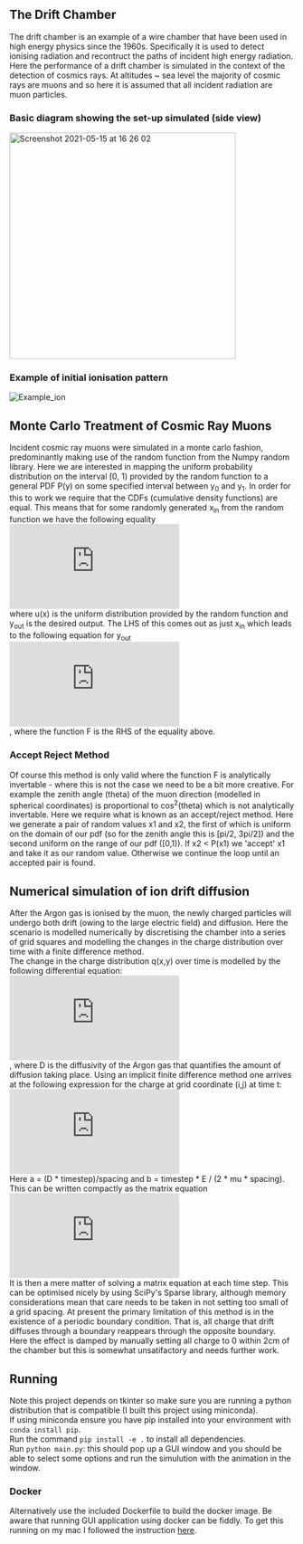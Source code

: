 ## The Drift Chamber

The drift chamber is an example of a wire chamber that have been used in high energy physics since the 1960s. Specifically it is used to detect ionising radiation and recontruct the paths of incident high energy radiation. Here the performance of a drift chamber is simulated in the context of the detection of cosmics rays. At altitudes ~ sea level the majority of cosmic rays are muons and so here it is assumed that all incident radiation are muon particles. 

### Basic diagram showing the set-up simulated (side view)

<div>
  <img width="400" alt="Screenshot 2021-05-15 at 16 26 02" src="https://user-images.githubusercontent.com/70596457/118369048-c8008380-b59a-11eb-93cf-5900b127d6aa.png">
  </div>

### Example of initial ionisation pattern

<div>
  
![Example_ion](https://user-images.githubusercontent.com/70596457/118369930-452cf800-b59d-11eb-8909-4f1cc50d8288.png)
</div>


## Monte Carlo Treatment of Cosmic Ray Muons

Incident cosmic ray muons were simulated in a monte carlo fashion, predominantly making use of the random function from the Numpy random library. Here we are interested in mapping the uniform probability distribution on the interval \[0, 1) provided by the random function to a general PDF P(y) on some specified interval between y<sub>0</sub> and y<sub>1</sub>. In order for this to work we require that the CDFs (cumulative density functions) are equal. This means that for some randomly generated x<sub>in</sub> from the random function we have the following equality <br>
![equation](https://latex.codecogs.com/gif.latex?%5Cint_%7Bx_0%7D%5E%7Bx_%7Bin%7D%7D%20u%28x%29%20dx%20%3D%20%5Cint_%7By_0%7D%5E%7By_%7Bout%7D%7D%20P%28y%29%20dy)
 <br> where u(x) is the uniform distribution provided by the random function and y<sub>out</sub> is the desired output. The LHS of this comes out as just x<sub>in</sub> which leads to the following equation for y<sub>out</sub> <br>
![equation](https://latex.codecogs.com/gif.latex?y_%7Bout%7D%20%3D%20F%5E%7B-1%7D%28x_%7Bin%7D%29)
<br>, where the function F is the RHS of the equality above. 

### Accept Reject Method

Of course this method is only valid where the function F is analytically invertable - where this is not the case we need to be a bit more creative. For example the zenith angle (theta) of the muon direction (modelled in spherical coordinates) is proportional to cos<sup>2</sup>(theta) which is not analytically invertable. Here we require what is known as an accept/reject method. Here we generate a pair of random values x1 and x2, the first of which is uniform on the domain of our pdf (so for the zenith angle this is \[pi/2, 3pi/2]) and the second uniform on the range of our pdf (\[0,1)). If x2 < P(x1) we 'accept' x1 and take it as our random value. Otherwise we continue the loop until an accepted pair is found. 

## Numerical simulation of ion drift diffusion 

After the Argon gas is ionised by the muon, the newly charged particles will undergo both drift (owing to the large electric field) and diffusion. Here the scenario is modelled numerically by discretising the chamber into a series of grid squares and modelling the changes in the charge distribution over time with a finite difference method. 
<br>
The change in the charge distribution q(x,y) over time is modelled by the following differential equation:
<br>
![equation](https://latex.codecogs.com/gif.latex?%5Cfrac%7B%5Cpartial%20q%7D%7B%5Cpartial%20t%7D%20%3D%20D%20%5Cnabla%5E2q%20-%20%5Cfrac%7B1%7D%7B%5Cmu%7D%20E%5Cnabla%20q)
<br> 
, where D is the diffusivity of the Argon gas that quantifies the amount of diffusion taking place. 
Using an implicit finite difference method one arrives at the following expression for the charge at grid coordinate (i,j) at time t:
<br>
![equation](https://latex.codecogs.com/gif.latex?q_%7Bi%2Cj%7D%5Et%20%3D%20%28-a-b%29q_%7Bi-1%2C%20j%7D%5E%7Bt&plus;1%7D%20-%20aq_%7Bi&plus;1%2Cj%7D%5E%7Bt&plus;1%7D%20-%20aq_%7Bi%2C%20j&plus;1%7D%5E%7Bt&plus;1%7D%20-%20aq_%7Bi%2C%20j-1%7D%5E%7Bt&plus;1%7D%20&plus;%20%281&plus;4a&plus;b%29q_%7Bi%2Cj%7D%5E%7Bt&plus;1%7D)
<br>
Here a = (D * timestep)/spacing and b = timestep * E / (2 * mu * spacing). 
This can be written compactly as the matrix equation
<br>
![equation](https://latex.codecogs.com/gif.latex?%5Cvec%7Bq%5Et%7D%20%3D%20M%5Cvec%7Bq%5E%7Bt&plus;1%7D%7D)
<br>
It is then a mere matter of solving a matrix equation at each time step. This can be optimised nicely by using SciPy's Sparse library, although memory considerations mean that care needs to be taken in not setting too small of a grid spacing. At present the primary limitation of this method is in the existence of a periodic boundary condition. That is, all charge that drift diffuses through a boundary reappears through the opposite boundary. Here the effect is damped by manually setting all charge to 0 within 2cm of the chamber but this is somewhat unsatifactory and needs further work.

## Running
Note this project depends on tkinter so make sure you are running a python distribution that is compatible (I built this project using miniconda). <br> 
If using miniconda ensure you have pip installed into your environment with ```conda install pip```. <br>
Run the command ```pip install -e .``` to install all dependencies. <br>
Run ```python main.py```: this should pop up a GUI window and you should be able to select some options and run the simulution with the animation in the window. <br>
### Docker
Alternatively use the included Dockerfile to build the docker image. Be aware that running GUI application using docker can be fiddly. To get this running on my mac I followed the instruction [here](https://gist.github.com/paul-krohn/e45f96181b1cf5e536325d1bdee6c949).
